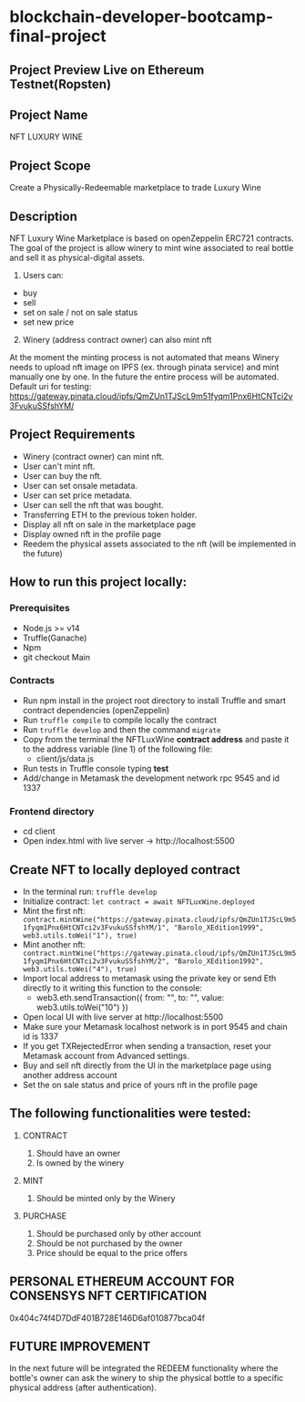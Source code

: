 # blockchain-developer-bootcamp-final-project

## Project Preview Live on Ethereum Testnet(Ropsten)

## Project Name
NFT LUXURY WINE

## Project Scope
Create a Physically-Redeemable marketplace to trade Luxury Wine

## Description
 NFT Luxury Wine Marketplace is based on openZeppelin ERC721 contracts.
 The goal of the project is allow winery to mint wine associated to real bottle and sell it as physical-digital assets.
 1. Users can:
 - buy 
 - sell
 - set on sale / not on sale status
 - set new price

2. Winery (address contract owner) can also mint nft

 
 At the moment the minting process is not automated that means Winery needs to upload nft image on IPFS (ex. through pinata service) and mint manually one by one. In the future the entire process will be automated.
 Default uri for testing: https://gateway.pinata.cloud/ipfs/QmZUn1TJScL9m51fyqm1Pnx6HtCNTci2v3FvukuSSfshYM/


## Project Requirements
- Winery (contract owner) can mint nft.
- User can't mint nft.
- User can buy the nft.
- User can set onsale metadata.
- User can set price metadata.
- User can sell the nft that was bought.
- Transferring ETH to the previous token holder.
- Display all nft on sale in the marketplace page
- Display owned nft in the profile page
- Reedem the physical assets associated to the nft (will be implemented in the future)

## How to run this project locally:
### Prerequisites
- Node.js >= v14
- Truffle(Ganache)
- Npm
- git checkout Main

### Contracts
- Run npm install in the project root directory to install Truffle and smart contract dependencies (openZeppelin)
- Run ```truffle compile``` to compile locally the contract
- Run ```truffle develop``` and then the command ```migrate```
- Copy from the terminal the NFTLuxWine <b>contract address</b> and paste it to the address variable (line 1) of the following file:
  - client/js/data.js
- Run tests in Truffle console typing <b>test</b>
- Add/change in Metamask the development network rpc 9545 and id 1337
### Frontend directory
- cd client
- Open index.html with live server -> http://localhost:5500 

## Create NFT to locally deployed contract
- In the terminal run: ``` truffle develop ```
- Initialize contract: ``` let contract = await NFTLuxWine.deployed ```
- Mint the first nft: ``` contract.mintWine("https://gateway.pinata.cloud/ipfs/QmZUn1TJScL9m51fyqm1Pnx6HtCNTci2v3FvukuSSfshYM/1", "Barolo_XEdition1999", web3.utils.toWei("1"), true)```
- Mint another nft: ``` contract.mintWine("https://gateway.pinata.cloud/ipfs/QmZUn1TJScL9m51fyqm1Pnx6HtCNTci2v3FvukuSSfshYM/2", "Barolo_XEdition1992", web3.utils.toWei("4"), true)```
- Import local address to metamask using the private key or send Eth directly to it writing this function to the console:
  - web3.eth.sendTransaction({ from: "<your local address>", to: "<your local network wallet>", value: web3.utils.toWei("10") })
- Open local UI with live server at http://localhost:5500
- Make sure your Metamask localhost network is in port 9545 and chain id is 1337
- If you get TXRejectedError when sending a transaction, reset your Metamask account from Advanced settings.
- Buy and sell nft directly from the UI in the marketplace page using another address account
- Set the on sale status and price of yours nft in the profile page

## The following functionalities were tested:

1. CONTRACT
   1. Should have an owner
   2. Is owned by the winery

2. MINT
   1. Should be minted only by the Winery

3. PURCHASE
   1. Should be purchased only by other account
   2. Should be not purchased by the owner
   3. Price should be equal to the price offers


## PERSONAL ETHEREUM ACCOUNT FOR CONSENSYS NFT CERTIFICATION
0x404c74f4D7DdF401B728E146D6af010877bca04f


## FUTURE IMPROVEMENT

 In the next future will be integrated the REDEEM functionality where the bottle's owner can ask the winery to ship the physical bottle to a specific physical address (after authentication).